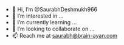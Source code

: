 - 👋 Hi, I’m @SaurabhDeshmukh966
- 👀 I’m interested in ...
- 🌱 I’m currently learning ...
- 💞️ I’m looking to collaborate on ...
- 📫 Reach me at saurabh@brain-ayan.com

<!---
SaurabhDeshmukh966/SaurabhDeshmukh966 is a ✨ special ✨ repository because its `README.md` (this file) appears on your GitHub profile.
You can click the Preview link to take a look at your changes.
--->
